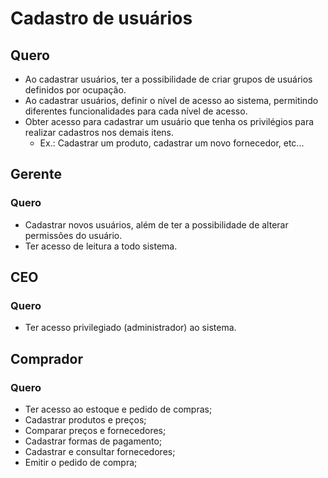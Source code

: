 # Cadastro de usuários

## Quero

- Ao cadastrar usuários, ter a possibilidade de criar grupos de usuários definidos por ocupação.
- Ao cadastrar usuários, definir o nível de acesso ao sistema, permitindo diferentes funcionalidades para cada nível de acesso.
- Obter acesso para cadastrar um usuário que tenha os privilégios para realizar cadastros nos demais itens.
  - Ex.: Cadastrar um produto, cadastrar um novo fornecedor, etc...

## Gerente

### Quero

- Cadastrar novos usuários, além de ter a possibilidade de alterar permissões do usuário. 
- Ter acesso de leitura a todo sistema.

## CEO

### Quero

- Ter acesso privilegiado (administrador) ao sistema.

## Comprador

### Quero

- Ter acesso ao estoque e pedido de compras;
- Cadastrar produtos e preços;
- Comparar preços e fornecedores; 
- Cadastrar formas de pagamento; 
- Cadastrar e consultar fornecedores;
- Emitir o pedido de compra; 
